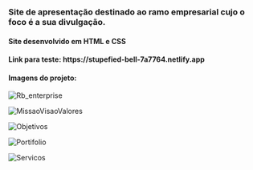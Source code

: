 <h3> Site de apresentação destinado ao ramo empresarial cujo o foco é a sua divulgação. </h3>

<h4>Site desenvolvido em HTML e CSS</h4>
<h4>Link para teste: https://stupefied-bell-7a7764.netlify.app</h4>

<h4>Imagens do projeto:</h4>

![Rb_enterprise](https://user-images.githubusercontent.com/55213140/132969895-22557c27-bc6e-49a4-a3f7-edb2aecfa294.png)

![MissaoVisaoValores](https://user-images.githubusercontent.com/55213140/132969882-46bfa6a2-5c54-4592-b07e-ec1e0c1c9492.png)

![Objetivos](https://user-images.githubusercontent.com/55213140/132969911-7da73786-d650-4456-b6e4-7ea3ffc35f6f.png)

![Portifolio](https://user-images.githubusercontent.com/55213140/132969917-28d841e6-a708-4134-a476-feb5616a1fb6.png)

![Servicos](https://user-images.githubusercontent.com/55213140/132969919-7ef26a69-f515-4276-a5c8-7e665ba92dad.png)


